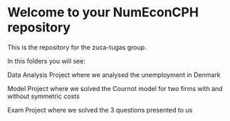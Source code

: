 # Welcome to your NumEconCPH repository

This is the repository for the zuca-tugas group.

In this folders you will see:

Data Analysis Project where we analysed the unemployment in Denmark

Model Project where we solved the Cournot model for two firms with and without symmetric costs

Exam Project where we solved the 3 questions presented to us
